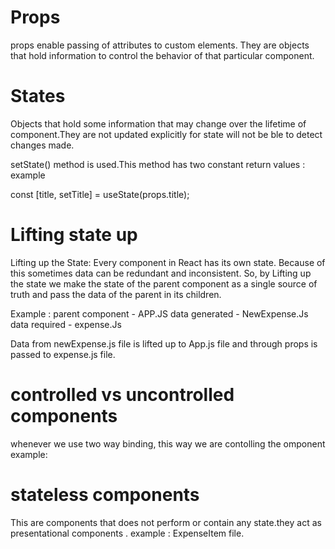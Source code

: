 # Props
props enable passing of attributes to custom elements. They are objects that hold information to control the behavior of that particular component.

# States
Objects that hold some information that may change over the lifetime of  component.They are not updated explicitly for state will not be ble to detect changes made.

setState() method is used.This method has two constant return values : example

const [title, setTitle] = useState(props.title);

# Lifting state up

Lifting up the State: Every component in React has its own state. Because of this sometimes data can be redundant and inconsistent. So, by Lifting up the state we make the state of the parent component as a single source of truth and pass the data of the parent in its children.

Example :
parent component - APP.JS
data generated - NewExpense.Js
data required - expense.Js

 Data from newExpense.js file is lifted up to App.js file and through props is passed to expense.js file.

 # controlled vs uncontrolled components

 whenever we use two way binding, this way we are contolling the omponent 
 example:   <ExpensesFilter selected = {filteredYear} onChangeFilter ={filterChangeHandler}/>

 # stateless components
 This are components that does not perform or contain any state.they act as presentational components .
 example : ExpenseItem file.






